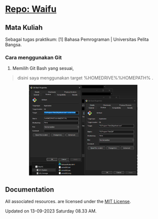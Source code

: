 # <a href="" target="_blank">Repo: Waifu</a>

## Mata Kuliah
Sebagai tugas praktikum: [1] Bahasa Pemrograman | Universitas Pelita Bangsa. 

### Cara menggunakan Git
1. Memilih Git Bash yang sesuai,
> disini saya menggunakan target %HOMEDRIVE%%HOMEPATH% .
<p align="center">
  <img src="/ss/1.png" width="350">
</p>

## Documentation
All associated resources. are licensed under the [MIT License](https://mit-license.org/).

Updated on 13-09-2023 Saturday 08.33 AM.
